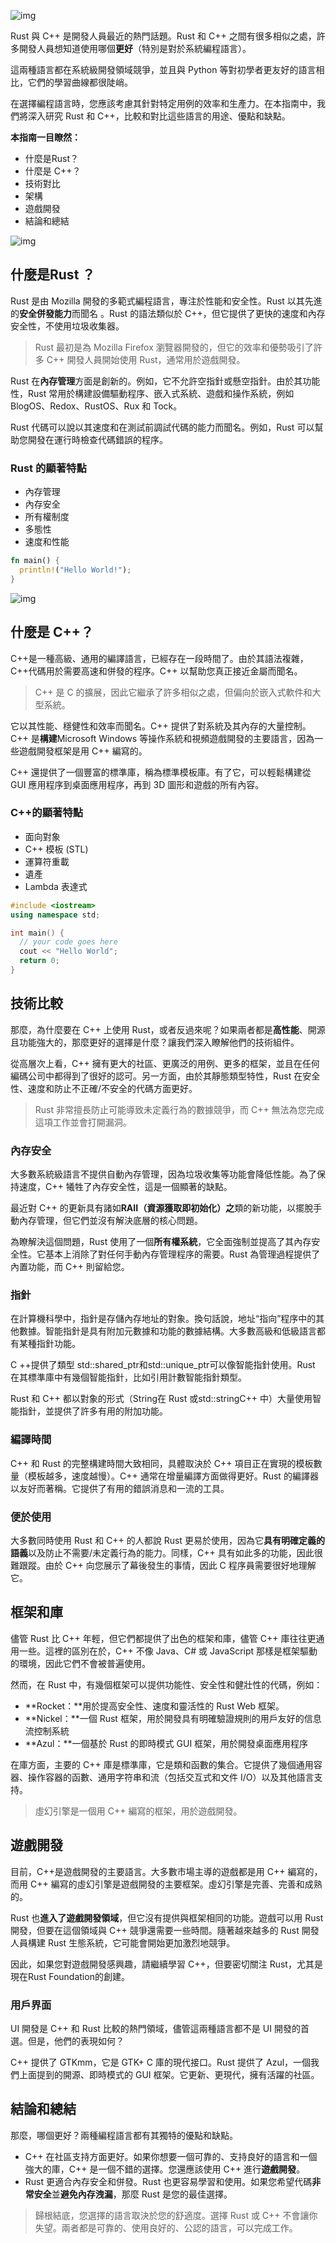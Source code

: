 
![img](https://pic2.zhimg.com/80/v2-cb004bb5ed725791c973268745967d76_720w.png)



Rust 與 C++ 是開發人員最近的熱門話題。Rust 和 C++ 之間有很多相似之處，許多開發人員想知道使用哪個**更好**（特別是對於系統編程語言）。

這兩種語言都在系統級開發領域競爭，並且與 Python 等對初學者更友好的語言相比，它們的學習曲線都很陡峭。

在選擇編程語言時，您應該考慮其針對特定用例的效率和生產力。在本指南中，我們將深入研究 Rust 和 C++，比較和對比這些語言的用途、優點和缺點。

**本指南一目瞭然：**

- 什麼是Rust？
- 什麼是 C++？
- 技術對比
- 架構
- 遊戲開發
- 結論和總結

![img](https://pic3.zhimg.com/80/v2-871ebc3fba575da987cff3fcb1510da7_720w.png)

## 什麼是Rust ？

Rust 是由 Mozilla 開發的多範式編程語言，專注於性能和安全性。Rust 以其先進的**安全併發能力**而聞名 。Rust 的語法類似於 C++，但它提供了更快的速度和內存安全性，不使用垃圾收集器。

> Rust 最初是為 Mozilla Firefox 瀏覽器開發的，但它的效率和優勢吸引了許多 C++ 開發人員開始使用 Rust，通常用於遊戲開發。

Rust 在**內存管理**方面是創新的。例如，它不允許空指針或懸空指針。由於其功能性，Rust 常用於構建設備驅動程序、嵌入式系統、遊戲和操作系統，例如 BlogOS、Redox、RustOS、Rux 和 Tock。

Rust 代碼可以說以其速度和在測試前調試代碼的能力而聞名。例如，Rust 可以幫助您開發在運行時檢查代碼錯誤的程序。

### Rust 的顯著特點

- 內存管理
- 內存安全
- 所有權制度
- 多態性
- 速度和性能

```rust
fn main() {
  println!("Hello World!");
}
```

![img](https://pic2.zhimg.com/80/v2-94868a9913dfc568cb08850ddfadebba_720w.png)

## 什麼是 C++？

C++是一種高級、通用的編譯語言，已經存在一段時間了。由於其語法複雜，C++代碼用於需要高速和併發的程序。C++ 以幫助您真正接近金屬而聞名。

> C++ 是 C 的擴展，因此它繼承了許多相似之處，但偏向於嵌入式軟件和大型系統。

它以其性能、穩健性和效率而聞名。C++ 提供了對系統及其內存的大量控制。C++ 是**構建**Microsoft Windows 等操作系統和視頻遊戲開發的主要語言，因為一些遊戲開發框架是用 C++ 編寫的。

C++ 還提供了一個豐富的標準庫，稱為標準模板庫。有了它，可以輕鬆構建從 GUI 應用程序到桌面應用程序，再到 3D 圖形和遊戲的所有內容。

### C++的顯著特點

- 面向對象
- C++ 模板 (STL)
- 運算符重載
- 遺產
- Lambda 表達式

```c++
#include <iostream>
using namespace std;

int main() {
  // your code goes here
  cout << "Hello World";
  return 0;
}
```

## 技術比較

那麼，為什麼要在 C++ 上使用 Rust，或者反過來呢？如果兩者都是**高性能**、開源且功能強大的，那麼更好的選擇是什麼？讓我們深入瞭解他們的技術組件。

從高層次上看，C++ 擁有更大的社區、更廣泛的用例、更多的框架，並且在任何編碼公司中都得到了很好的認可。另一方面，由於其靜態類型特性，Rust 在安全性、速度和防止不正確/不安全的代碼方面更好。

> Rust 非常擅長防止可能導致未定義行為的數據競爭，而 C++ 無法為您完成這項工作並會打開漏洞。

### 內存安全

大多數系統級語言不提供自動內存管理，因為垃圾收集等功能會降低性能。為了保持速度，C++ 犧牲了內存安全性，這是一個顯著的缺點。

最近對 C++ 的更新具有諸如**RAII（資源獲取即初始化）之**類的新功能，以擺脫手動內存管理，但它們並沒有解決底層的核心問題。

為瞭解決這個問題，Rust 使用了一個**所有權系統**，它全面強制並提高了其內存安全性。它基本上消除了對任何手動內存管理程序的需要。Rust 為管理過程提供了內置功能，而 C++ 則留給您。

### 指針

在計算機科學中，指針是存儲內存地址的對象。換句話說，地址“指向”程序中的其他數據。智能指針是具有附加元數據和功能的數據結構。大多數高級和低級語言都有某種指針功能。

C ++提供了類型 std::shared_ptr和std::unique_ptr可以像智能指針使用。Rust 在其標準庫中有幾個智能指針，比如引用計數智能指針類型。

Rust 和 C++ 都以對象的形式（String在 Rust 或std::stringC++ 中）大量使用智能指針，並提供了許多有用的附加功能。

### 編譯時間

C++ 和 Rust 的完整構建時間大致相同，具體取決於 C++ 項目正在實現的模板數量（模板越多，速度越慢）。C++ 通常在增量編譯方面做得更好。Rust 的編譯器以友好而著稱。它提供了有用的錯誤消息和一流的工具。

### 便於使用

大多數同時使用 Rust 和 C++ 的人都說 Rust 更易於使用，因為它**具有明確定義的語義**以及防止不需要/未定義行為的能力。同樣，C++ 具有如此多的功能，因此很難跟蹤。由於 C++ 向您展示了幕後發生的事情，因此 C 程序員需要很好地理解它。

## 框架和庫

儘管 Rust 比 C++ 年輕，但它們都提供了出色的框架和庫，儘管 C++ 庫往往更通用一些。這裡的區別在於，C++ 不像 Java、C# 或 JavaScript 那樣是框架驅動的環境，因此它們不會被普遍使用。

然而，在 Rust 中，有幾個框架可以提供功能性、安全性和健壯性的代碼，例如：

- **Rocket：**用於提高安全性、速度和靈活性的 Rust Web 框架。
- **Nickel：**一個 Rust 框架，用於開發具有明確驗證規則的用戶友好的信息流控制系統
- **Azul：**一個基於 Rust 的即時模式 GUI 框架，用於開發桌面應用程序

在庫方面，主要的 C++ 庫是標準庫，它是類和函數的集合。它提供了幾個通用容器、操作容器的函數、通用字符串和流（包括交互式和文件 I/O）以及其他語言支持。

> 虛幻引擎是一個用 C++ 編寫的框架，用於遊戲開發。

## 遊戲開發

目前，C++是遊戲開發的主要語言。大多數市場主導的遊戲都是用 C++ 編寫的，而用 C++ 編寫的虛幻引擎是遊戲開發的主要框架。虛幻引擎是完善、完善和成熟的。

Rust 也**進入了遊戲開發領域**，但它沒有提供與框架相同的功能。遊戲可以用 Rust 開發，但要在這個領域與 C++ 競爭還需要一些時間。隨著越來越多的 Rust 開發人員構建 Rust 生態系統，它可能會開始更加激烈地競爭。

因此，如果您對遊戲開發感興趣，請繼續學習 C++，但要密切關注 Rust，尤其是現在Rust Foundation的創建。

### 用戶界面

UI 開發是 C++ 和 Rust 比較的熱門領域，儘管這兩種語言都不是 UI 開發的首選。但是，他們的表現如何？

C++ 提供了 GTKmm，它是 GTK+ C 庫的現代接口。Rust 提供了 Azul，一個我們上面提到的開源、即時模式的 GUI 框架。它更新、更現代，擁有活躍的社區。

## 結論和總結

那麼，哪個更好？兩種編程語言都有其獨特的優點和缺點。

- C++ 在社區支持方面更好。如果你想要一個可靠的、支持良好的語言和一個強大的庫，C++ 是一個不錯的選擇。您還應該使用 C++ 進行**遊戲開發**。
- Rust 更適合內存安全和併發。Rust 也更容易學習和使用。如果您希望代碼**非常安全**並**避免內存洩漏**，那麼 Rust 是您的最佳選擇。

> 歸根結底，您選擇的語言取決於您的舒適度。選擇 Rust 或 C++ 不會讓你失望。兩者都是可靠的、使用良好的、公認的語言，可以完成工作。
